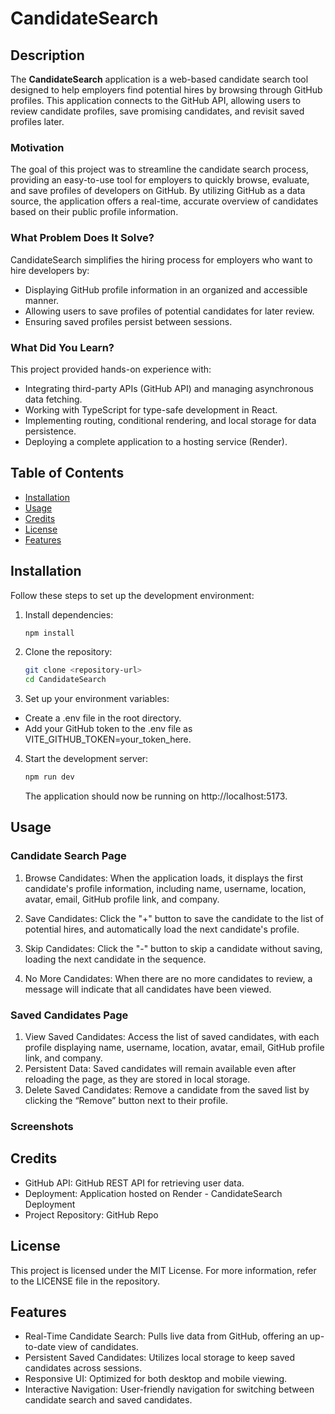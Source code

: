 # CandidateSearch

## Description

The **CandidateSearch** application is a web-based candidate search tool designed to help employers find potential hires by browsing through GitHub profiles. This application connects to the GitHub API, allowing users to review candidate profiles, save promising candidates, and revisit saved profiles later.

### Motivation

The goal of this project was to streamline the candidate search process, providing an easy-to-use tool for employers to quickly browse, evaluate, and save profiles of developers on GitHub. By utilizing GitHub as a data source, the application offers a real-time, accurate overview of candidates based on their public profile information.

### What Problem Does It Solve?

CandidateSearch simplifies the hiring process for employers who want to hire developers by:
- Displaying GitHub profile information in an organized and accessible manner.
- Allowing users to save profiles of potential candidates for later review.
- Ensuring saved profiles persist between sessions.

### What Did You Learn?

This project provided hands-on experience with:
- Integrating third-party APIs (GitHub API) and managing asynchronous data fetching.
- Working with TypeScript for type-safe development in React.
- Implementing routing, conditional rendering, and local storage for data persistence.
- Deploying a complete application to a hosting service (Render).

## Table of Contents

- [Installation](#installation)
- [Usage](#usage)
- [Credits](#credits)
- [License](#license)
- [Features](#features)

## Installation

Follow these steps to set up the development environment:

1. Install dependencies:
   ```bash
   npm install

2. Clone the repository:
   ```bash
   git clone <repository-url>
   cd CandidateSearch

3. Set up your environment variables:
  - Create a .env file in the root directory.
  - Add your GitHub token to the .env file as VITE_GITHUB_TOKEN=your_token_here.

4. Start the development server:
   ```bash
   npm run dev
   ```
   The application should now be running on http://localhost:5173.

## Usage
### Candidate Search Page

1. Browse Candidates: When the application loads, it displays the first candidate's profile information, including name, username, location, avatar, email, GitHub profile link, and company.

2. Save Candidates: Click the "+" button to save the candidate to the list of potential hires, and automatically load the next candidate's profile.
3. Skip Candidates: Click the "-" button to skip a candidate without saving, loading the next candidate in the sequence.
4. No More Candidates: When there are no more candidates to review, a message will indicate that all candidates have been viewed.

### Saved Candidates Page
1. View Saved Candidates: Access the list of saved candidates, with each profile displaying name, username, location, avatar, email, GitHub profile link, and company.
2. Persistent Data: Saved candidates will remain available even after reloading the page, as they are stored in local storage.
3. Delete Saved Candidates: Remove a candidate from the saved list by clicking the “Remove” button next to their profile.

### Screenshots

## Credits
- GitHub API: GitHub REST API for retrieving user data.
- Deployment: Application hosted on Render - CandidateSearch Deployment
- Project Repository: GitHub Repo

## License
This project is licensed under the MIT License. For more information, refer to the LICENSE file in the repository.

## Features
- Real-Time Candidate Search: Pulls live data from GitHub, offering an up-to-date view of candidates.
- Persistent Saved Candidates: Utilizes local storage to keep saved candidates across sessions.
- Responsive UI: Optimized for both desktop and mobile viewing.
- Interactive Navigation: User-friendly navigation for switching between candidate search and saved candidates.